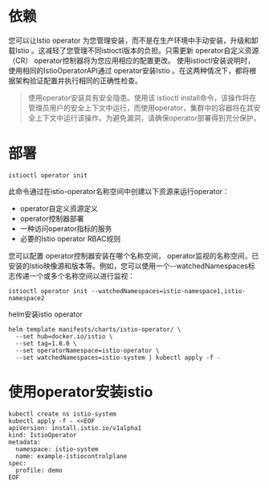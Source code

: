 # 依赖

您可以让Istio operator 为您管理安装，而不是在生产环境中手动安装，升级和卸载Istio 。这减轻了您管理不同istioctl版本的负担。只需更新 operator自定义资源（CR）  operator控制器将为您应用相应的配置更改。
使用istioctl安装说明时，使用相同的IstioOperatorAPI通过 operator安装Istio 。在这两种情况下，都将根据架构验证配置并执行相同的正确性检查。

> 使用operator安装具有安全隐患。使用该 istioctl install命令，该操作将在管理员用户的安全上下文中运行，而使用operator，集群中的容器将在其安全上下文中运行该操作。为避免漏洞，请确保operator部署得到充分保护。

# 部署
```
istioctl operator init
```
此命令通过在istio-operator名称空间中创建以下资源来运行operator：

- operator自定义资源定义
- operator控制器部署
- 一种访问operator指标的服务
- 必要的Istio operator RBAC规则

您可以配置 operator控制器安装在哪个名称空间， operator监视的名称空间，已安装的Istio映像源和版本等。例如，您可以使用一个--watchedNamespaces标志传递一个或多个名称空间以进行监视：
```
istioctl operator init --watchedNamespaces=istio-namespace1,istio-namespace2
```
helm安装istio operator
```
helm template manifests/charts/istio-operator/ \
  --set hub=docker.io/istio \
  --set tag=1.8.0 \
  --set operatorNamespace=istio-operator \
  --set watchedNamespaces=istio-system | kubectl apply -f -
```
# 使用operator安装istio
```
kubectl create ns istio-system
kubectl apply -f - <<EOF
apiVersion: install.istio.io/v1alpha1
kind: IstioOperator
metadata:
  namespace: istio-system
  name: example-istiocontrolplane
spec:
  profile: demo
EOF
```